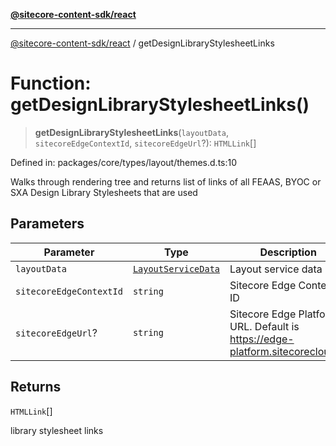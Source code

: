 [**@sitecore-content-sdk/react**](../README.md)

***

[@sitecore-content-sdk/react](../README.md) / getDesignLibraryStylesheetLinks

# Function: getDesignLibraryStylesheetLinks()

> **getDesignLibraryStylesheetLinks**(`layoutData`, `sitecoreEdgeContextId`, `sitecoreEdgeUrl`?): `HTMLLink`[]

Defined in: packages/core/types/layout/themes.d.ts:10

Walks through rendering tree and returns list of links of all FEAAS, BYOC or SXA Design Library Stylesheets that are used

## Parameters

| Parameter | Type | Description |
| ------ | ------ | ------ |
| `layoutData` | [`LayoutServiceData`](../interfaces/LayoutServiceData.md) | Layout service data |
| `sitecoreEdgeContextId` | `string` | Sitecore Edge Context ID |
| `sitecoreEdgeUrl`? | `string` | Sitecore Edge Platform URL. Default is https://edge-platform.sitecorecloud.io |

## Returns

`HTMLLink`[]

library stylesheet links
